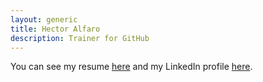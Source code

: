 ```yaml
---
layout: generic
title: Hector Alfaro
description: Trainer for GitHub
---
```


You can see my resume [here](https://githubteacher.github.io/resume/) and my LinkedIn profile [here](https://www.linkedin.com/in/halfaro1/).
